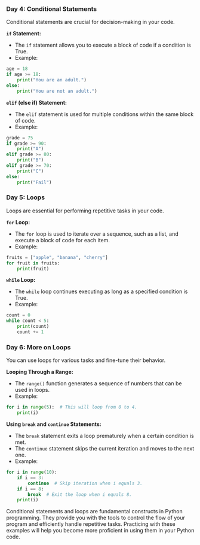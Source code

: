 ### **Day 4: Conditional Statements**
Conditional statements are crucial for decision-making in your code.

**`if` Statement:**
- The `if` statement allows you to execute a block of code if a condition is True.
- Example:

```python
age = 18
if age >= 18:
    print("You are an adult.")
else:
    print("You are not an adult.")
```

**`elif` (else if) Statement:**
- The `elif` statement is used for multiple conditions within the same block of code.
- Example:

```python
grade = 75
if grade >= 90:
    print("A")
elif grade >= 80:
    print("B")
elif grade >= 70:
    print("C")
else:
    print("Fail")
```

### **Day 5: Loops**
Loops are essential for performing repetitive tasks in your code.

**`for` Loop:**
- The `for` loop is used to iterate over a sequence, such as a list, and execute a block of code for each item.
- Example:

```python
fruits = ["apple", "banana", "cherry"]
for fruit in fruits:
    print(fruit)
```

**`while` Loop:**
- The `while` loop continues executing as long as a specified condition is True.
- Example:

```python
count = 0
while count < 5:
    print(count)
    count += 1
```

### **Day 6: More on Loops**
You can use loops for various tasks and fine-tune their behavior.

**Looping Through a Range:**
- The `range()` function generates a sequence of numbers that can be used in loops.
- Example:

```python
for i in range(5):  # This will loop from 0 to 4.
    print(i)
```

**Using `break` and `continue` Statements:**
- The `break` statement exits a loop prematurely when a certain condition is met.
- The `continue` statement skips the current iteration and moves to the next one.
- Example:

```python
for i in range(10):
    if i == 3:
        continue  # Skip iteration when i equals 3.
    if i == 8:
        break  # Exit the loop when i equals 8.
    print(i)
```

Conditional statements and loops are fundamental constructs in Python programming. They provide you with the tools to control the flow of your program and efficiently handle repetitive tasks. Practicing with these examples will help you become more proficient in using them in your Python code.